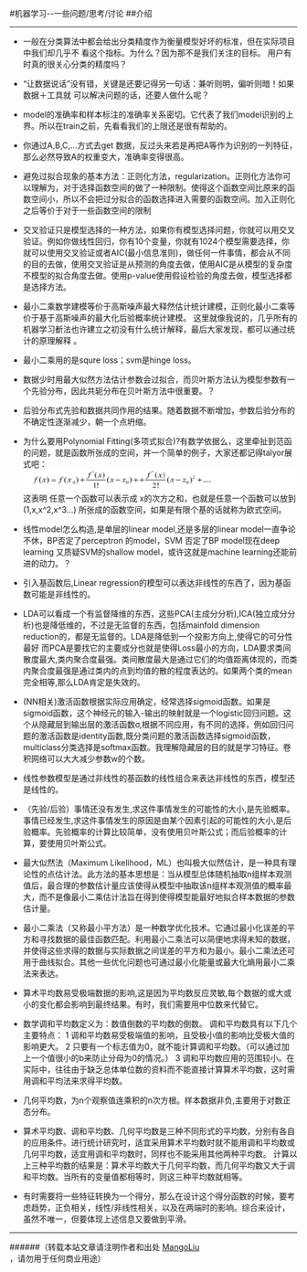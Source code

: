 ﻿#机器学习--一些问题/思考/讨论
##介绍

--------------------------------
* 一般在分类算法中都会给出分类精度作为衡量模型好坏的标准，但在实际项目中我们却几乎不
看这个指标。为什么？因为那不是我们关注的目标。
用户有时真的很关心分类的精度吗？

* “让数据说话”没有错，关键是还要记得另一句话：兼听则明，偏听则暗！如果数据＋工具就
可以解决问题的话，还要人做什么呢？

* model的准确率和样本标注的准确率关系密切。它代表了我们model识别的上界。所以在train之前，先看看我们的上限还是很有帮助的。

* 你通过A,B,C,...方式去get 数据，反过头来若是再把A等作为识别的一列特征，那么必然导致A的权重变大，准确率变得很高。

* 避免过拟合现象的基本方法：正则化方法，regularization。正则化方法你可以理解为，对于选择函数空间的做了一种限制。使得这个函数空间比原来的函数空间小，所以不会把过分拟合的函数选择进入需要的函数空间。加入正则化之后等价于对于一些函数空间的限制

* 交叉验证只是模型选择的一种方法，如果你有模型选择问题，你就可以用交叉验证。例如你做线性回归，你有10个变量，你就有1024个模型需要选择，你就可以使用交叉验证或者AIC(最小信息准则)，做任何一件事情，都会从不同的目的去做，使用交叉验证是从预测的角度去做，使用AIC是从模型的复杂度不模型的拟合角度去做。使用p-value使用假设检验的角度去做，模型选择都是选择方法。

* 最小二乘数学建模等价于高斯噪声最大释然估计统计建模，正则化最小二乘等价于基于高斯噪声的最大化后验概率统计建模。 这里就像我说的，几乎所有的机器学习斱法也许建立之初没有什么统计解释，最后大家发现，都可以通过统计的原理解释 。

* 最小二乘用的是squre loss；svm是hinge loss。

* 数据少时用最大似然方法估计参数会过拟合，而贝叶斯方法认为模型参数有一个先验分布，因此共轭分布在贝叶斯方法中很重要。？

* 后验分布式先验和数据共同作用的结果。随着数据不断增加，参数后验分布的不确定性逐渐减少，朝一个点坍缩。

* 为什么要用Polynomial Fitting(多项式拟合)?有数学依据么，这里牵扯到范函的问题，就是函数所张成的空间，丼一个简单的例子，大家还都记得talyor展式吧：<br>
![talyor展开式](/images/jiqixuexi/ML_talyor.png)<br>
这表明 任意一个函数可以表示成 x的次方之和，也就是任意一个函数可以放到(1,x,x^2,x^3...)
所张成的函数空间，如果是有限个基的话就称为欧式空间。

* 线性model怎么构造,是单层的linear model,还是多层的linear model一直争论不休，BP否定了perceptron 的model，SVM 否定了BP model现在deep learning 又质疑SVM的shallow model，或许这就是machine learning还能前进的动力。？

* 引入基函数后,Linear regression的模型可以表达非线性的东西了，因为基函数可能是非线性的。

* LDA可以看成一个有监督降维的东西，这些PCA(主成分分析),ICA(独立成分分析)也是降低维的，不过是无监督的东西，包括mainfold dimension reduction的，都是无监督的。LDA是降低到一个投影方向上,使得它的可分性最好 而PCA是要找它的主要成分也就是使得Loss最小的方向，LDA要求类间散度最大,类内聚合度最强。类间散度最大是通过它们的均值距离体现的，而类内聚合度最强是通过类内的点到均值的散的程度表达的。如果两个类的mean完全相等,那么LDA肯定是失效的。

* (NN相关)激活函数根据实际应用确定，经常选择sigmoid函数。如果是sigmoid函数，这个神经元的输入-输出的映射就是一个logistic回归问题。这个从隐藏层到输出层的激活函数σ,根据不同应用，有不同的选择，例如回归问题的激活函数是identity函数,既分类问题的激活函数选择sigmoid函数，multiclass分类选择是softmax函数。我理解隐藏层的目的就是学习特征。卷积网络可以大大减少参数w的个数。

* 线性参数模型是通过非线性的基函数的线性组合来表达非线性的东西，模型还是线性的。

* （先验/后验）事情还没有发生,求这件事情发生的可能性的大小,是先验概率。事情已经发生,求这件事情发生的原因是由某个因素引起的可能性的大小,是后验概率。先验概率的计算比较简单，没有使用贝叶斯公式；而后验概率的计算，要使用贝叶斯公式。

* 最大似然法（Maximum Likelihood，ML）也叫极大似然估计，是一种具有理论性的点估计法。此方法的基本思想是：当从模型总体随机抽取n组样本观测值后，最合理的参数估计量应该使得从模型中抽取该n组样本观测值的概率最大，而不是像最小二乘估计法旨在得到使得模型能最好地拟合样本数据的参数估计量。

* 最小二乘法（又称最小平方法）是一种数学优化技术。它通过最小化误差的平方和寻找数据的最佳函数匹配。利用最小二乘法可以简便地求得未知的数据，并使得这些求得的数据与实际数据之间误差的平方和为最小。最小二乘法还可用于曲线拟合。其他一些优化问题也可通过最小化能量或最大化熵用最小二乘法来表达。


* 算术平均数易受极端数据的影响,这是因为平均数反应灵敏,每个数据的或大或小的变化都会影响到最终结果。有时，我们需要用中位数来代替它。

* 数学调和平均数定义为：数值倒数的平均数的倒数。
调和平均数具有以下几个主要特点：
1 调和平均数易受极端值的影响，且受极小值的影响比受极大值的影响更大。
2 只要有一个标志值为0，就不能计算调和平均数。（可以通过加上一个值很小的b来防止分母为0的情况。）
3 调和平均数应用的范围较小。在实际中，往往由于缺乏总体单位数的资料而不能直接计算算术平均数，这时需用调和平均法来求得平均数。

* 几何平均数，为n个观察值连乘积的n次方根。样本数据非负,主要用于对数正态分布。

* 算术平均数、调和平均数、几何平均数是三种不同形式的平均数，分别有各自的应用条件。进行统计研究时，适宜采用算术平均数时就不能用调和平均数或几何平均数，适宜用调和平均数时，同样也不能采用其他两种平均数。
计算以上三种平均数的结果是：算术平均数大于几何平均数，而几何平均数又大于调和平均数。当所有的变量值都相等时，则这三种平均数就相等。

* 有时需要将一些特征转换为一个得分，那么在设计这个得分函数的时候，要考虑趋势，正负相关，线性/非线性相关，以及在两端时的影响。综合来设计，虽然不唯一，但要体现上述信息又要做到平滑。



--------------------------------
######（转载本站文章请注明作者和出处 <a href="https://github.com/MangoLiu">MangoLiu</a> ，请勿用于任何商业用途）

